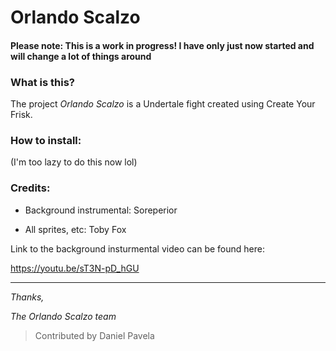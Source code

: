 # Orlando Scalzo
#### **Please note: This is a work in progress! I have only just now started and will change a lot of things around**

### What is this?
The project *Orlando Scalzo* is a Undertale fight created using Create Your Frisk.

### How to install:
(I'm too lazy to do this now lol)


### Credits:
* Background instrumental: Soreperior 

* All sprites, etc: Toby Fox

Link to the background insturmental video can be found here:

https://youtu.be/sT3N-pD_hGU

---
*Thanks,*

*The Orlando Scalzo team*

> Contributed by Daniel Pavela
